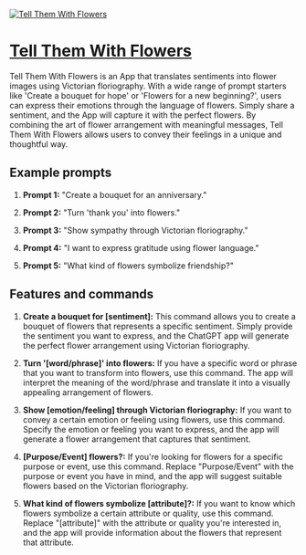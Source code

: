 [![Tell Them With Flowers](https://files.oaiusercontent.com/file-3jmyZMRpPCm5VT34Y0IvuTQK?se=2123-10-19T21%3A19%3A29Z&sp=r&sv=2021-08-06&sr=b&rscc=max-age%3D31536000%2C%20immutable&rscd=attachment%3B%20filename%3DTell%2520THem%2520With%2520Flowers.png&sig=xPwR5XRxxwXdpkEYz%2BV/ncuiY/iY1KEuAmUjCadKhNc%3D)](https://chat.openai.com/g/g-oLUcVh3je-tell-them-with-flowers)

# [Tell Them With Flowers](https://chat.openai.com/g/g-oLUcVh3je-tell-them-with-flowers)

Tell Them With Flowers is an App that translates sentiments into flower images using Victorian floriography. With a wide range of prompt starters like 'Create a bouquet for hope' or 'Flowers for a new beginning?', users can express their emotions through the language of flowers. Simply share a sentiment, and the App will capture it with the perfect flowers. By combining the art of flower arrangement with meaningful messages, Tell Them With Flowers allows users to convey their feelings in a unique and thoughtful way.

## Example prompts

1. **Prompt 1:** "Create a bouquet for an anniversary."

2. **Prompt 2:** "Turn 'thank you' into flowers."

3. **Prompt 3:** "Show sympathy through Victorian floriography."

4. **Prompt 4:** "I want to express gratitude using flower language."

5. **Prompt 5:** "What kind of flowers symbolize friendship?"

## Features and commands

1. **Create a bouquet for [sentiment]:** This command allows you to create a bouquet of flowers that represents a specific sentiment. Simply provide the sentiment you want to express, and the ChatGPT app will generate the perfect flower arrangement using Victorian floriography.

2. **Turn '[word/phrase]' into flowers:** If you have a specific word or phrase that you want to transform into flowers, use this command. The app will interpret the meaning of the word/phrase and translate it into a visually appealing arrangement of flowers.

3. **Show [emotion/feeling] through Victorian floriography:** If you want to convey a certain emotion or feeling using flowers, use this command. Specify the emotion or feeling you want to express, and the app will generate a flower arrangement that captures that sentiment.

4. **[Purpose/Event] flowers?:** If you're looking for flowers for a specific purpose or event, use this command. Replace "Purpose/Event" with the purpose or event you have in mind, and the app will suggest suitable flowers based on the Victorian floriography.

5. **What kind of flowers symbolize [attribute]?:** If you want to know which flowers symbolize a certain attribute or quality, use this command. Replace "[attribute]" with the attribute or quality you're interested in, and the app will provide information about the flowers that represent that attribute.